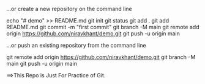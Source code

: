 …or create a new repository on the command line

echo "# demo" >> README.md
git init
git status
git add .
git add README.md
git commit -m "first commit"
git branch -M main
git remote add origin https://github.com/niravkhant/demo.git
git push -u origin main

…or push an existing repository from the command line

git remote add origin https://github.com/niravkhant/demo.git
git branch -M main
git push -u origin main

==>This Repo is Just For Practice of Git.
